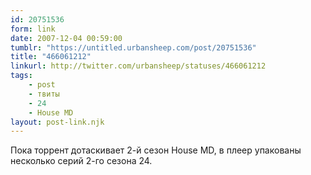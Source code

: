 ```yaml
---
id: 20751536
form: link
date: 2007-12-04 00:59:00
tumblr: "https://untitled.urbansheep.com/post/20751536"
title: "466061212"
linkurl: http://twitter.com/urbansheep/statuses/466061212
tags:
    - post
    - твиты
    - 24
    - House MD
layout: post-link.njk
---
```

<p>Пока торрент дотаскивает 2-й сезон House MD, в плеер упакованы несколько серий 2-го сезона 24.</p>
